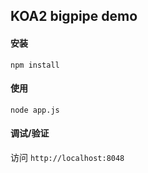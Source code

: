 ## KOA2 bigpipe demo

#### 安装

	npm install

#### 使用

	node app.js


#### 调试/验证

访问 `http://localhost:8048`








